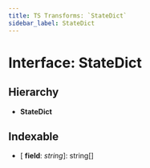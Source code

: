 ```yaml
---
title: TS Transforms: `StateDict`
sidebar_label: StateDict
---
```


# Interface: StateDict

## Hierarchy

* **StateDict**

## Indexable

* \[ **field**: *string*\]: string[]
